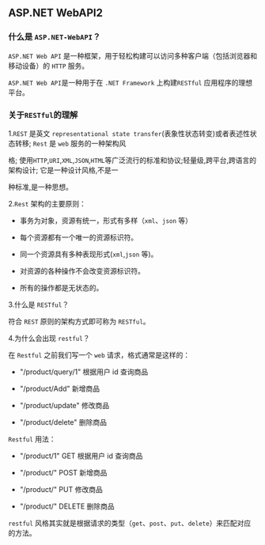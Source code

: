 ## ASP.NET WebAPI2

### 什么是 `ASP.NET-WebAPI`？

`ASP.NET Web API` 是一种框架，用于轻松构建可以访问多种客户端（包括浏览器和移动设备）的 `HTTP` 服务。 

`ASP.NET Web API`是一种用于在 `.NET Framework` 上构建`RESTful` 应用程序的理想平台。

### 关于`RESTful`的理解

1.`REST` 是英文 `representational state transfer`(表象性状态转变)或者表述性状态转移; `Rest` 是 `web` 服务的一种架构风 

格; 使用`HTTP`,`URI`,`XML`,`JSON`,`HTML`等广泛流行的标准和协议;轻量级,跨平台,跨语言的架构设计; 它是一种设计风格,不是一

种标准,是一种思想。

2.`Rest` 架构的主要原则：

- 事务为对象，资源有统一，形式有多样（`xml`、`json` 等）

- 每个资源都有一个唯一的资源标识符。

- 同一个资源具有多种表现形式(`xml`,`json` 等)。

- 对资源的各种操作不会改变资源标识符。

- 所有的操作都是无状态的。

3.什么是 `RESTful`？

符合 `REST` 原则的架构方式即可称为 `RESTful`。

4.为什么会出现 `restful`？

在 `Restful` 之前我们写一个 `web` 请求，格式通常是这样的：

- "/product/query/1" 根据用户 id 查询商品

- "/product/Add" 新增商品

- "/product/update" 修改商品

- "/product/delete" 删除商品

`Restful` 用法：

- "/product/1" GET 根据用户 id 查询商品

- "/product/" POST 新增商品

- "/product/" PUT 修改商品

- "/product/" DELETE 删除商品

`restful` 风格其实就是根据请求的类型（`get`、`post`、`put`、`delete`）来匹配对应的方法。
